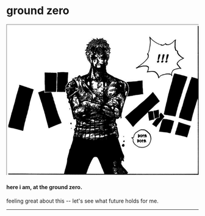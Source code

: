 # ground zero

![zoro](media/ground-zero.png)

#### here i am, at the ground zero. 

feeling great about this -- let's see what future holds for me.

---

